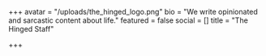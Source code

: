 +++
avatar = "/uploads/the_hinged_logo.png"
bio = "We write opinionated and sarcastic content about life."
featured = false
social = []
title = "The Hinged Staff"

+++
